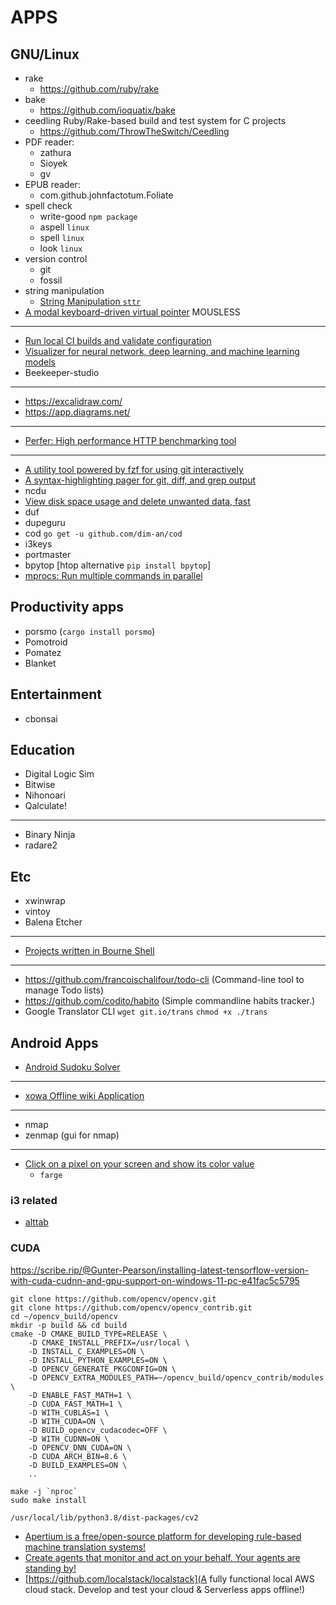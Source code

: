 # APPS

## GNU/Linux
- rake
    - https://github.com/ruby/rake
- bake
    - https://github.com/ioquatix/bake
- ceedling
    Ruby/Rake-based build and test system for C projects
    - https://github.com/ThrowTheSwitch/Ceedling
- PDF reader:
    - zathura
    - Sioyek
    - gv
- EPUB reader:
    - com.github.johnfactotum.Foliate
- spell check
    - write-good  `npm package`
    - aspell      `linux`
    - spell       `linux`
    - look        `linux`
- version control
    - git
    - fossil
- string manipulation
    - [String Manipulation `sttr`](https://snapcraft.io/sttr)
- [A modal keyboard-driven virtual pointer](https://github.com/rvaiya/warpd) MOUSLESS

------------------------------------------------------------------------

- [Run local CI builds and validate configuration](https://snapcraft.io/circleci)
- [Visualizer for neural network, deep learning, and machine learning models](https://snapcraft.io/netron)
- Beekeeper-studio

------------------------------------------------------------------------
- https://excalidraw.com/
- https://app.diagrams.net/


------------------------------------------------------------------------
- [Perfer: High performance HTTP benchmarking tool](https://github.com/ohler55/perfer)

------------------------------------------------------------------------
- [A utility tool powered by fzf for using git interactively](https://github.com/wfxr/forgit)
- [A syntax-highlighting pager for git, diff, and grep output](https://github.com/dandavison/delta)
- ncdu
- [View disk space usage and delete unwanted data, fast](https://github.com/Byron/dua-cli)
- duf
- dupeguru
- cod `go get -u github.com/dim-an/cod`
- i3keys
- portmaster
- bpytop [htop alternative `pip install bpytop`]
- [mprocs: Run multiple commands in parallel](https://github.com/pvolok/mprocs)

## Productivity apps
- porsmo (`cargo install porsmo`)
- Pomotroid
- Pomatez
- Blanket

## Entertainment
- cbonsai


## Education
- Digital Logic Sim
- Bitwise
- Nihonoari
- Qalculate!


------------------------------------------------------------------------
- Binary Ninja
- radare2

## Etc
- xwinwrap
- vintoy
- Balena Etcher
------------------------------------------------------------------------
- [Projects written in Bourne Shell](https://github.com/terminalforlife/Extra)
------------------------------------------------------------------------

- https://github.com/francoischalifour/todo-cli (Command-line tool to manage Todo lists)
- https://github.com/codito/habito (Simple commandline habits tracker.)
- Google Translator CLI
    `wget git.io/trans`
    `chmod +x ./trans`

## Android Apps
- [Android Sudoku Solver](https://github.com/hypertensiune/Android-Sudoku-Solver-OCR)

------------------------------------------------------------------------
- [xowa Offline wiki Application](https://github.com/gnosygnu/xowa)




------------------------------------------------------------------------
- nmap
- zenmap (gui for nmap)


------------------------------------------------------------------------
- [Click on a pixel on your screen and show its color value](https://github.com/uunnxx/farge)
    - `farge`


### i3 related
- [alttab](https://github.com/sagb/alttab)


### CUDA
https://scribe.rip/@Gunter-Pearson/installing-latest-tensorflow-version-with-cuda-cudnn-and-gpu-support-on-windows-11-pc-e41fac5c5795

```
git clone https://github.com/opencv/opencv.git
git clone https://github.com/opencv/opencv_contrib.git
cd ~/opencv_build/opencv
mkdir -p build && cd build
cmake -D CMAKE_BUILD_TYPE=RELEASE \
    -D CMAKE_INSTALL_PREFIX=/usr/local \
    -D INSTALL_C_EXAMPLES=ON \
    -D INSTALL_PYTHON_EXAMPLES=ON \
    -D OPENCV_GENERATE_PKGCONFIG=ON \
    -D OPENCV_EXTRA_MODULES_PATH=~/opencv_build/opencv_contrib/modules \
    -D ENABLE_FAST_MATH=1 \
    -D CUDA_FAST_MATH=1 \
    -D WITH_CUBLAS=1 \
    -D WITH_CUDA=ON \
    -D BUILD_opencv_cudacodec=OFF \
    -D WITH_CUDNN=ON \
    -D OPENCV_DNN_CUDA=ON \
    -D CUDA_ARCH_BIN=8.6 \
    -D BUILD_EXAMPLES=ON \
    ..

make -j `nproc`
sudo make install
```

`/usr/local/lib/python3.8/dist-packages/cv2`

- [Apertium is a free/open-source platform for developing rule-based machine translation systems!](https://wiki.apertium.org/wiki/Main_Page)
- [Create agents that monitor and act on your behalf. Your agents are standing by!](https://github.com/huginn/huginn)
- [https://github.com/localstack/localstack](A fully functional local AWS cloud stack. Develop and test your cloud & Serverless apps offline!)
